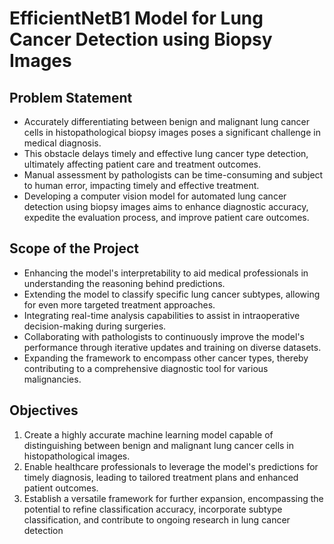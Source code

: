 # EfficientNetB1 Model for Lung Cancer Detection using Biopsy Images

## Problem Statement

- Accurately differentiating between benign and malignant lung cancer cells in histopathological biopsy images poses a significant challenge in medical diagnosis.
- This obstacle delays timely and effective lung cancer type detection, ultimately affecting patient care and treatment outcomes.
- Manual assessment by pathologists can be time-consuming and subject to human error, impacting timely and effective treatment. 
- Developing a computer vision model for automated lung cancer detection using biopsy images aims to enhance diagnostic accuracy, expedite the evaluation process, and improve patient care outcomes.

## Scope of the Project

- Enhancing the model's interpretability to aid medical professionals in understanding the reasoning behind predictions.
- Extending the model to classify specific lung cancer subtypes, allowing for even more targeted treatment approaches.
- Integrating real-time analysis capabilities to assist in intraoperative decision-making during surgeries.
- Collaborating with pathologists to continuously improve the model's performance through iterative updates and training on diverse datasets.
- Expanding the framework to encompass other cancer types, thereby contributing to a comprehensive diagnostic tool for various malignancies.

## Objectives

1. Create a highly accurate machine learning model capable of distinguishing between benign and malignant lung cancer cells in histopathological images. 
2. Enable healthcare professionals to leverage the model's predictions for timely diagnosis, leading to tailored treatment plans and enhanced patient outcomes. 
3. Establish a versatile framework for further expansion, encompassing the potential to refine classification accuracy, incorporate subtype classification, and contribute to ongoing research in lung cancer detection



